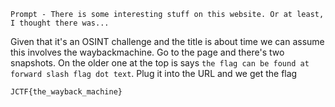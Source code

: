 `Prompt - There is some interesting stuff on this website. Or at least, I thought there was...`

Given that it's an OSINT challenge and the title is about time we can assume this involves the waybackmachine. Go to the page and there's two snapshots. On the older one at the top is says `the flag can be found at forward slash flag dot text`. Plug it into the URL and we get the flag

`JCTF{the_wayback_machine}`